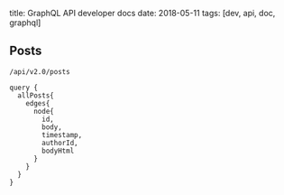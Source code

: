 title: GraphQL API developer docs
date: 2018-05-11
tags: [dev, api, doc, graphql]

## Posts

```
/api/v2.0/posts
```

```
query {
  allPosts{
    edges{
      node{
        id,
        body,
        timestamp,
        authorId,
        bodyHtml
      }
    }
  }
}
```
